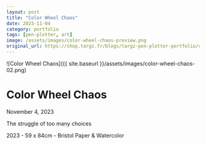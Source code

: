 ```yaml
---
layout: post
title: "Color Wheel Chaos"
date: 2023-11-04
category: portfolio
tags: [pen-plotter, art]
image: /assets/images/color-wheel-chaos-preview.png
original_url: https://shop.targz.fr/blogs/targz-pen-plotter-portfolio/color-wheel-chaos
---
```


![Color Wheel Chaos]({{ site.baseurl }}/assets/images/color-wheel-chaos-02.png)

# Color Wheel Chaos
November 4, 2023

The struggle of too many choices

2023 - 59 x 84cm - Bristol Paper & Watercolor